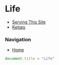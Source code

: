 # Life 
- [Serving This Site](/life/serving_this_site.md)
- [Keitais](/life/keitais.md)

### Navigation
- [Home](/)

```js
document.title = "Life"
```
